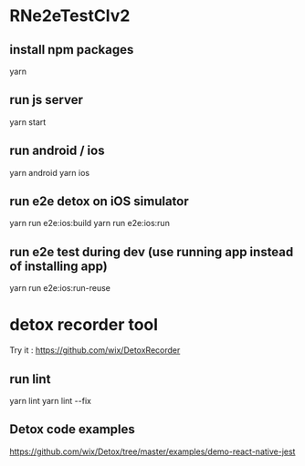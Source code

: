 # RNe2eTestCIv2

## install npm packages

yarn

## run js server

yarn start

## run android / ios

yarn android
yarn ios

## run e2e detox on iOS simulator

yarn run e2e:ios:build
yarn run e2e:ios:run

## run e2e test during dev (use running app instead of installing app)

yarn run e2e:ios:run-reuse

# detox recorder tool

Try it : https://github.com/wix/DetoxRecorder

## run lint

yarn lint
yarn lint --fix

## Detox code examples

https://github.com/wix/Detox/tree/master/examples/demo-react-native-jest